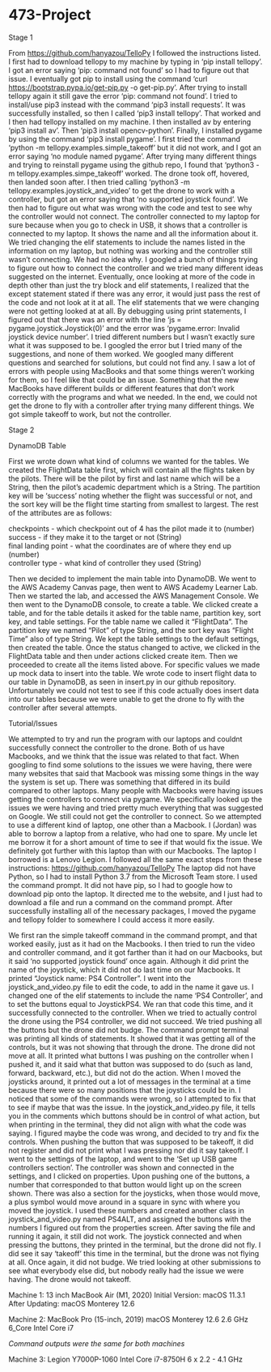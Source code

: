 # 473-Project

Stage 1

From https://github.com/hanyazou/TelloPy I followed the instructions listed. I first had to download tellopy to my machine by typing in ‘pip install tellopy’. I got an error saying ‘pip: command not found’ so I had to figure out that issue. I eventually got pip to install using the command ‘curl https://bootstrap.pypa.io/get-pip.py -o get-pip.py’. After trying to install tellopy again it still gave the error ‘pip: command not found’. I tried to install/use pip3 instead with the command ‘pip3 install requests’. It was successfully installed, so then I called ‘pip3 install tellopy’. That worked and I then had tellopy installed on my machine. I then installed av by entering ‘pip3 install av’. Then ‘pip3 install opencv-python’. Finally, I installed pygame by using the command ‘pip3 install pygame’. 
I first tried the command ‘python -m tellopy.examples.simple_takeoff’ but it did not work, and I got an error saying ‘no module named pygame’. After trying many different things and trying to reinstall pygame using the github repo, I found that ‘python3 -m tellopy.examples.simpe_takeoff’ worked. The drone took off, hovered, then landed soon after.
 I then tried calling ‘python3 -m tellopy.examples.joystick_and_video’ to get the drone to work with a controller, but got an error saying that ‘no supported joystick found’. 
We then had to figure out what was wrong with the code and test to see why the controller would not connect. The controller connected to my laptop for sure because when you go to check in USB, it shows that a controller is connected to my laptop. It shows the name and all the information about it. We tried changing the elif statements to include the names listed in the information on my laptop, but nothing was working and the controller still wasn’t connecting. We had no idea why. I googled a bunch of things trying to figure out how to connect the controller and we tried many different ideas suggested on the internet. 
Eventually, once looking at more of the code in depth other than just the try block and elif statements, I realized that the except statement stated if there was any error, it would just pass the rest of the code and not look at it at all. The elif statements that we were changing were not getting looked at at all. By debugging using print statements, I figured out that there was an error with the line ‘js = pygame.joystick.Joystick(0)’ and the error was ‘pygame.error: Invalid joystick device number’. I tried different numbers but I wasn’t exactly sure what it was supposed to be. I googled the error but I tried many of the suggestions, and none of them worked. We googled many different questions and searched for solutions, but could not find any. I saw a lot of errors with people using MacBooks and that some things weren’t working for them, so I feel like that could be an issue. Something that the new MacBooks have different builds or different features that don’t work correctly with the programs and what we needed. In the end, we could not get the drone to fly with a controller after trying many different things. We got simple takeoff to work, but not the controller.

Stage 2

DynamoDB Table

First we wrote down what kind of columns we wanted for the tables. We created the FlightData table first, which will contain all the flights taken by the pilots. There will be the pilot by first and last name which will be a String, then the pilot’s academic department which is a String. The partition key will be ‘success’ noting whether the flight was successful or not, and the sort key will be the flight time starting from smallest to largest. The rest of the attributes are as follows:

checkpoints - which checkpoint out of 4 has the pilot made it to (number)  
success - if they make it to the target or not (String)  
final landing point - what the coordinates are of where they end up (number)  
controller type - what kind of controller they used (String)  

Then we decided to implement the main table into DynamoDB. We went to the AWS Academy Canvas page, then went to AWS Academy Learner Lab. Then we started the lab, and accessed the AWS Management Console. We then went to the DynamoDB console, to create a table. We clicked create a table, and for the table details it asked for the table name, partition key, sort key, and table settings. For the table name we called it “FlightData”. The partition key we named “Pilot” of type String, and the sort key was “Flight Time” also of type String. We kept the table settings to the default settings, then created the table. Once the status changed to active, we clicked in the FlightData table and then under actions clicked create item. Then we proceeded to create all the items listed above. For specific values we made up mock data to insert into the table. We wrote code to insert flight data to our table in DynamoDB, as seen in insert.py in our github repository. Unfortunately we could not test to see if this code actually does insert data into our tables because we were unable to get the drone to fly with the controller after several attempts.

Tutorial/Issues

We attempted to try and run the program with our laptops and couldnt successfully connect the controller to the drone. Both of us have Macbooks, and we think that the issue was related to that fact. When googling to find some solutions to the issues we were having, there were many websites that said that Macbook was missing some things in the way the system is set up. There was something that differed in its build compared to other laptops. Many people with Macbooks were having issues getting the controllers to connect via pygame. We specifically looked up the issues we were having and tried pretty much everything that was suggested on Google. We still could not get the controller to connect. So we attempted to use a different kind of laptop, one other than a Macbook. I (Jordan) was able to borrow a laptop from a relative, who had one to spare. My uncle let me borrow it for a short amount of time to see if that would fix the issue. We definitely got further with this laptop than with our Macbooks. The laptop I borrowed is a Lenovo Legion. I followed all the same exact steps from these instructions: https://github.com/hanyazou/TelloPy The laptop did not have Python, so I had to install Python 3.7 from the Microsoft Team store. I used the command prompt. It did not have pip, so I had to google how to download pip onto the laptop. It directed me to the website, and I just had to download a file and run a command on the command prompt. After successfully installing all of the necessary packages, I moved the pygame and tellopy folder to somewhere I could access it more easily. 

We first ran the simple takeoff command in the command prompt, and that worked easily, just as it had on the Macbooks. I then tried to run the video and controller command, and it got farther than it had on our Macbooks, but it said ‘no supported joystick found’ once again. Although it did print the name of the joystick, which it did not do last time on our Macbooks. It printed “Joystick name: PS4 Controller”. I went into the joystick_and_video.py file to edit the code, to add in the name it gave us. I changed one of the elif statements to include the name ‘PS4 Controller’, and to set the buttons equal to JoystickPS4. We ran that code this time, and it successfully connected to the controller. When we tried to actually control the drone using the PS4 controller, we did not succeed. We tried pushing all the buttons but the drone did not budge. The command prompt terminal was printing all kinds of statements. It showed that it was getting all of the controls, but it was not showing that through the drone. The drone did not move at all. It printed what buttons I was pushing on the controller when I pushed it, and it said what that button was supposed to do (such as land, forward, backward, etc.), but did not do the action. When I moved the joysticks around, it printed out a lot of messages in the terminal at a time because there were so many positions that the joysticks could be in. I noticed that some of the commands were wrong, so I attempted to fix that to see if maybe that was the issue. In the joystick_and_video.py file, it tells you in the comments which buttons should be in control of what action, but when printing in the terminal, they did not align with what the code was saying. I figured maybe the code was wrong, and decided to try and fix the controls. When pushing the button that was supposed to be takeoff, it did not register and did not print what I was pressing nor did it say takeoff. I went to the settings of the laptop, and went to the ‘Set up USB game controllers section’. The controller was shown and connected in the settings, and I clicked on properties. Upon pushing one of the buttons, a number that corresponded to that button would light up on the screen shown. There was also a section for the joysticks, when those would move, a plus symbol would move around in a square in sync with where you moved the joystick. I used these numbers and created another class in joystick_and_video.py named PS4ALT, and assigned the buttons with the numbers I figured out from the properties screen. After saving the file and running it again, it still did not work. The joystick connected and when pressing the buttons, they printed in the terminal, but the drone did not fly. I did see it say ‘takeoff’ this time in the terminal, but the drone was not flying at all. Once again, it did not budge. We tried looking at other submissions to see what everybody else did, but nobody really had the issue we were having. The drone would not takeoff. 


Machine 1: 13 inch MacBook Air (M1, 2020)
Initial Version: macOS 11.3.1
After Updating: macOS Monterey 12.6


Machine 2: MacBook Pro (15-inch, 2019)
macOS Monterey 12.6
2.6 GHz 6_Core Intel Core i7


*Command outputs were the same for both machines*

Machine 3: Legion Y7000P-1060
Intel Core i7-8750H 6 x 2.2 - 4.1 GHz
